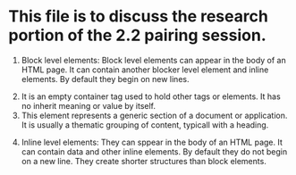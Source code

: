 # This file is to discuss the research portion of the 2.2 pairing session.

1. Block level elements: Block level elements can appear in the body of an HTML page. It can contain another blocker level element and inline elements. By default they begin on new lines.

2. <div> It is an empty container tag used to hold other tags or elements. It has no inherit meaning or value by itself.

3. <section> This element represents a generic section of a document or application. It is usually a thematic grouping of content, typicall with a heading.

4. Inline level elements: They can sppear in the body of an HTML page. It can contain data and other inline elements. By default they do not begin on a new line. They create shorter structures than block elements.
